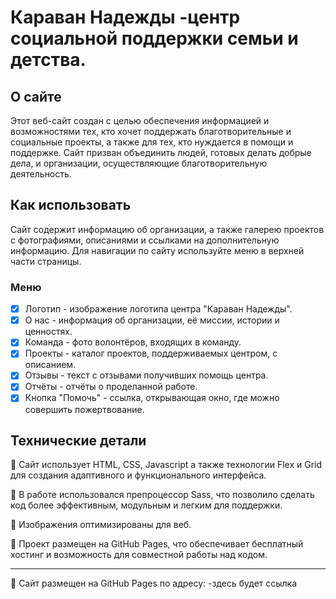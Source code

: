 # Караван Надежды -центр социальной поддержки семьи и детства.

## О сайте

Этот веб-сайт создан с целью обеспечения информацией и возможностями тех, кто хочет поддержать благотворительные и социальные проекты, а также для тех, кто нуждается в помощи и поддержке. Сайт призван объединить людей, готовых делать добрые дела, и организации, осуществляющие благотворительную деятельность.

## Как использовать

Сайт содержит информацию об организации, а также галерею проектов с фотографиями, описаниями и ссылками на дополнительную информацию.
Для навигации по сайту используйте меню в верхней части страницы.

### Меню

- [x] Логотип - изображение логотипа центра "Караван Надежды".
- [x] О нас - информация об организации, её миссии, истории и ценностях.
- [x] Команда - фото волонтёров, входящих в команду.
- [x] Проекты - каталог проектов, поддерживаемых центром, с описанием.
- [x] Отзывы - текст с отзывами получивших помощь центра.
- [x] Отчёты - отчёты о проделанной работе.
- [x] Кнопка "Помочь" - ссылка, открывающая окно, где можно совершить пожертвование.

## Технические детали

:pushpin: Сайт использует HTML, CSS, Javascript а также технологии Flex и Grid для создания адаптивного и функционального интерфейса.

:pushpin: В работе использовался препроцессор Sass, что позволило сделать код более эффективным, модульным и легким для поддержки.

:pushpin: Изображения оптимизированы для веб.

:pushpin: Проект размещен на GitHub Pages, что обеспечивает бесплатный хостинг и возможность для совместной работы над кодом.

---

:link: Сайт размещен на GitHub Pages по адресу: -здесь будет ссылка
